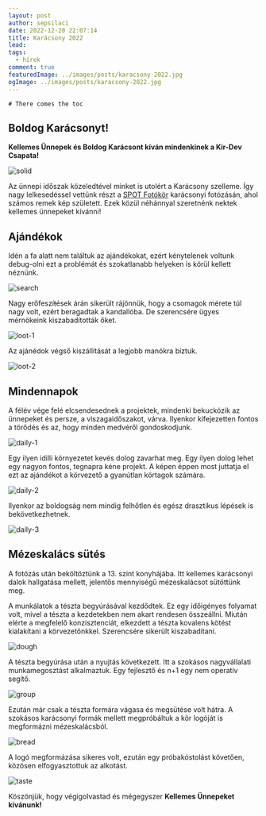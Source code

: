 ```yaml
---
layout: post
author: sepsilaci
date: 2022-12-20 22:07:14
title: Karácsony 2022
lead:
tags:
  - hírek
comment: true
featuredImage: ../images/posts/karacsony-2022.jpg
ogImage: ../images/posts/karacsony-2022.jpg
---
```


```toc
# There comes the toc
```

## Boldog Karácsonyt!

**Kellemes Ünnepek és Boldog Karácsont kíván mindenkinek a Kir-Dev Csapata!**

![solid](../images/posts/karacsony-2022.jpg)

Az ünnepi időszak közeledtével minket is utolért a Karácsony szelleme. Így nagy lelkesedéssel vettünk részt a [SPOT Fotókör](https://spot.sch.bme.hu/) karácsonyi fotózásán, ahol számos remek kép született. Ezek közül néhánnyal szeretnénk nektek kellemes ünnepeket kívánni!

## Ajándékok

Idén a fa alatt nem találtuk az ajándékokat, ezért kénytelenek voltunk debug-olni ezt a problémát és szokatlanabb helyeken is körül kellett néznünk.

![search](https://warp.sch.bme.hu/images/20221214_194858_geresbergo)

Nagy erőfeszíŧések árán sikerült rájönnük, hogy a csomagok mérete túl nagy volt, ezért beragadtak a kandallóba. De szerencsére ügyes mérnökeink kiszabadították őket.

![loot-1](https://warp.sch.bme.hu/images/20221214_194718_geresbergo)

Az ajánédok végső kiszállítását a legjobb manókra bíztuk.

![loot-2](https://warp.sch.bme.hu/images/20221214_194735_geresbergo)

## Mindennapok

A félév vége felé elcsendesednek a projektek, mindenki bekuckózik az ünnepeket és persze, a viszagaidőszakot, várva. Ilyenkor kifejezetten fontos a törődés és az, hogy minden medvéről gondoskodjunk.

![daily-1](https://warp.sch.bme.hu/images/20221214_195354_geresbergo)

Egy ilyen idilli környezetet kevés dolog zavarhat meg. Egy ilyen dolog lehet egy nagyon fontos, tegnapra kéne projekt. A képen éppen most juttatja el ezt az ajándékot a körvezető a gyanútlan körtagok számára.

![daily-2](https://warp.sch.bme.hu/images/20221214_195002_geresbergo)

Ilyenkor az boldogság nem mindig felhőtlen és egész drasztikus lépések is bekövetkezhetnek.

![daily-3](https://warp.sch.bme.hu/images/20221214_195123_geresbergo)


## Mézeskalács sütés

A fotózás után beköltöztünk a 13. szint konyhájába. Itt kellemes karácsonyi dalok hallgatása mellett, jelentős mennyiségű mézeskalácsot sütöttünk meg.

A munkálatok a tészta begyúrásával kezdődtek. Ez egy időigényes folyamat volt, mivel a tészta a kezdetekben nem akart rendesen összeállni. Miután elérte a megfelelő konzisztenciát, elkezdett a tészta kovalens kötést kialakítani a körvezetőnkkel. Szerencsére sikerült kiszabadítani.

![dough](https://warp.sch.bme.hu/images/bb-and-dough)


A tészta begyúrása után a nyujtás következett. Itt a szokásos nagyvállalati munkamegosztást alkalmaztuk. Egy fejlesztő és n+1 egy nem operatív segítő.

![group](https://warp.sch.bme.hu/images/20221215_201001)

Ezután már csak a tészta formára vágasa és megsütése volt hátra. A szokásos karácsonyi formák mellett megpróbáltuk a kör logóját is megformázni mézeskalácsból.

![bread](https://warp.sch.bme.hu/images/kir-dev-bread-2)

A logó megformázása sikeres volt, ezután egy próbakóstolást követően, közösen elfogyasztottuk az alkotást.

![taste](https://warp.sch.bme.hu/images/20221215_205653)

Köszönjük, hogy végigolvastad és mégegyszer **Kellemes Ünnepeket kívánunk!**
